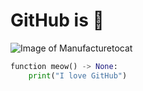 # GitHub is 💖
![Image of Manufacturetocat](https://octodex.github.com/images/manufacturetocat.png)
```python
function meow() -> None:
    print("I love GitHub")
```
